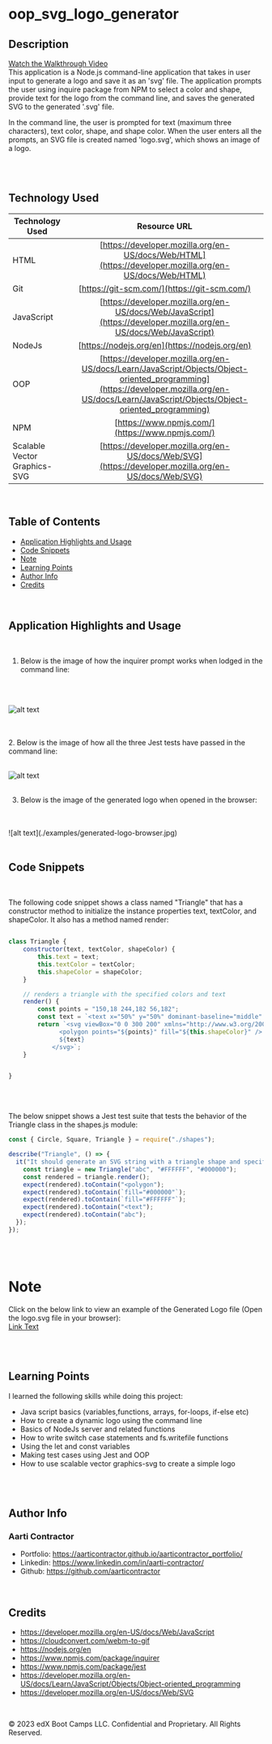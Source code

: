 # oop_svg_logo_generator


## Description

[Watch the Walkthrough Video](https://www.youtube.com/watch?v=72Pkb2xO730)
<br>
This application is a Node.js command-line application that takes in user input to generate a logo and save it as an 'svg' file. The application prompts the user using inquire package from NPM to select a color and shape, provide text for the logo from the command line, and saves the generated SVG to the generated '.svg' file.

In the command line, the user is prompted for text (maximum three characters), text color, shape, and shape color. When the user enters all the prompts, an SVG file is created named 'logo.svg', which shows an image of a logo.


<br>
<br>


## Technology Used 

| Technology Used         | Resource URL           | 
| ------------- |:-------------:| 
| HTML    | [https://developer.mozilla.org/en-US/docs/Web/HTML](https://developer.mozilla.org/en-US/docs/Web/HTML) |   
| Git | [https://git-scm.com/](https://git-scm.com/)     |  
| JavaScript | [https://developer.mozilla.org/en-US/docs/Web/JavaScript](https://developer.mozilla.org/en-US/docs/Web/JavaScript) |  
| NodeJs | [https://nodejs.org/en](https://nodejs.org/en) |
| OOP | [https://developer.mozilla.org/en-US/docs/Learn/JavaScript/Objects/Object-oriented_programming](https://developer.mozilla.org/en-US/docs/Learn/JavaScript/Objects/Object-oriented_programming) |
| NPM | [https://www.npmjs.com/](https://www.npmjs.com/) |
| Scalable Vector Graphics-SVG| [https://developer.mozilla.org/en-US/docs/Web/SVG](https://developer.mozilla.org/en-US/docs/Web/SVG) |




<br>


## Table of Contents

* [Application Highlights and Usage](#application-highlights-and-usage)
* [Code Snippets](#code-snippets)
* [Note](#note)
* [Learning Points](#learning-points)
* [Author Info](#author-info)
* [Credits](#credits)

<br>


## Application Highlights and Usage
<br>

1. Below is the image of how the inquirer prompt works when lodged in the command line: 
<br>
<br>


![alt text](./examples/inquirer-prompt.jpg)

<br>
<br>
2. Below is the image of how all the three Jest tests have passed in the command line: 
<br>
<br>

![alt text](./examples/jest-tests.jpg)
<br>
<br>

3. Below is the image of the generated logo when opened in the browser:
<br>
<br>
![alt text](./examples/generated-logo-browser.jpg)

<br>
<br>


## Code Snippets

<br>

The following code snippet shows a class named "Triangle" that has a constructor method to initialize the instance properties text, textColor, and shapeColor. It also has a method named render:

```javascript

class Triangle {
    constructor(text, textColor, shapeColor) {
        this.text = text;
        this.textColor = textColor;
        this.shapeColor = shapeColor;
    }

    // renders a triangle with the specified colors and text
    render() {
        const points = "150,18 244,182 56,182";
        const text = `<text x="50%" y="50%" dominant-baseline="middle" text-anchor="middle" fill="${this.textColor}">${this.text}</text>`;
        return `<svg viewBox="0 0 300 200" xmlns="http://www.w3.org/2000/svg">
              <polygon points="${points}" fill="${this.shapeColor}" />
              ${text}
            </svg>`;
    }


}

```

<br>
<br>


The below snippet shows a Jest test suite that tests the behavior of the Triangle class in the shapes.js module: 

```javascript
const { Circle, Square, Triangle } = require("./shapes");

describe("Triangle", () => {
  it("It should generate an SVG string with a triangle shape and specified colors/text", () => {
    const triangle = new Triangle("abc", "#FFFFFF", "#000000");
    const rendered = triangle.render();
    expect(rendered).toContain("<polygon");
    expect(rendered).toContain(`fill="#000000"`);
    expect(rendered).toContain(`fill="#FFFFFF"`);
    expect(rendered).toContain("<text");
    expect(rendered).toContain("abc");
  });
});


```

<br>
<br>


# Note

Click on the below link to view an example of the Generated Logo file (Open the logo.svg file in your browser):
<br>
[Link Text](./examples/logo.svg)

<br>
<br>

## Learning Points 

   I learned the following skills while doing this project:
<br>
- Java script basics (variables,functions, arrays, for-loops, if-else etc)
- How to create a dynamic logo using the command line
- Basics of NodeJs server and related functions
- How to write switch case statements and fs.writefile functions
- Using the let and const variables
- Making test cases using Jest and OOP
- How to use scalable vector graphics-svg to create a simple logo

<br>
<br>

## Author Info

### Aarti Contractor


- Portfolio: https://aarticontractor.github.io/aarticontractor_portfolio/
- Linkedin: https://www.linkedin.com/in/aarti-contractor/
- Github: https://github.com/aarticontractor

<br>

## Credits

- https://developer.mozilla.org/en-US/docs/Web/JavaScript
- https://cloudconvert.com/webm-to-gif
- https://nodejs.org/en
- https://www.npmjs.com/package/inquirer
- https://www.npmjs.com/package/jest
- https://developer.mozilla.org/en-US/docs/Learn/JavaScript/Objects/Object-oriented_programming
- https://developer.mozilla.org/en-US/docs/Web/SVG



<br>

© 2023 edX Boot Camps LLC. Confidential and Proprietary. All Rights Reserved.